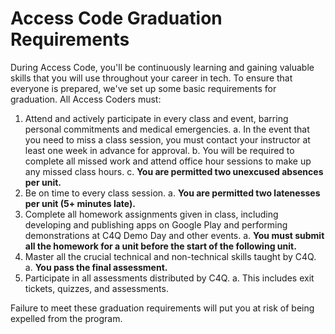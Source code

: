 # Access Code Graduation Requirements

During Access Code, you'll be continuously learning and gaining valuable skills that you will use throughout your career in tech. To ensure that everyone is prepared, we've set up some basic requirements for graduation. All Access Coders must:

1. Attend and actively participate in every class and event, barring personal commitments and medical emergencies.
  a. In the event that you need to miss a class session, you must contact your instructor at least one week in advance for approval.
  b. You will be required to complete all missed work and attend office hour sessions to make up any missed class hours.
  c. **You are permitted two unexcused absences per unit.**
2. Be on time to every class session.
  a. **You are permitted two latenesses per unit (5+ minutes late).**
3. Complete all homework assignments given in class, including developing and publishing apps on Google Play and performing demonstrations at C4Q Demo Day and other events.
  a. **You must submit all the homework for a unit before the start of the following unit.**
4. Master all the crucial technical and non-technical skills taught by C4Q.
  a. **You pass the final assessment.**
5. Participate in all assessments distributed by C4Q.
  a. This includes exit tickets, quizzes, and assessments.

Failure to meet these graduation requirements will put you at risk of being expelled from the program.
